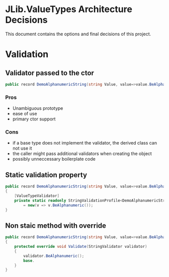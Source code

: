 ﻿# JLib.ValueTypes Architecture Decisions
This document contains the options and final decisions of this project.

# Validation
## Validator passed to the ctor
```cs
public record DemoAlphanumericString(string Value, value=>value.BeAlphanumeric()) : DemoAsciiString(Value);
```
### Pros
- Unambiguous prototype
- ease of use
- primary ctor support
### Cons
- if a base type does not implement the validator, the derived class can not use it
- the caller might pass additional validators when creating the object
- possibly unneccessary boilerplate code
## Static validation property
```cs
public record DemoAlphanumericString(string Value, value=>value.BeAlphanumeric()) : DemoAsciiString(Value)
{
    [ValueTypeValidator]
    private static readonly StringValidationProfile<DemoAlphanumericString> Validator
        = new(v => v.BeAlphanumeric());
}
```
## Non staic method with override  
```cs
public record DemoAlphanumericString(string Value, value=>value.BeAlphanumeric()) : StringValueType(Value)
{
    protected override void Validate(StringValidator validator)
    {
        validator.BeAlphanumeric();
        base.
    }
}
```